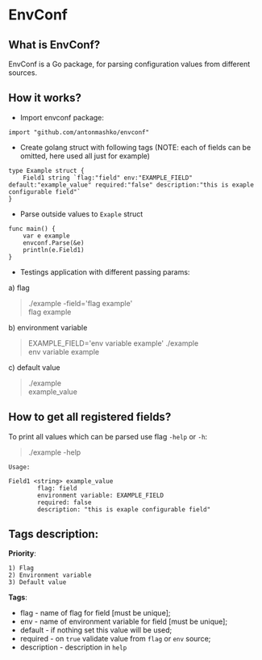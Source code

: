 # EnvConf
## What is EnvConf?  
EnvConf is a Go package, for parsing configuration values from different sources. 

## How it works?
- Import envconf package:
``` golang
import "github.com/antonmashko/envconf"
```

- Create golang struct with following tags (NOTE: each of fields can be omitted, here used all just for example)
``` golang
type Example struct {
    Field1 string `flag:"field" env:"EXAMPLE_FIELD" default:"example_value" required:"false" description:"this is exaple configurable field"`
}
```

- Parse outside values to `Exaple` struct
``` golang
func main() {
    var e example
    envconf.Parse(&e)
    println(e.Field1)
}
```

- Testings application with different passing params:

a) flag 
> ./example -field='flag example'   
> flag example  

b) environment variable 
> EXAMPLE_FIELD='env variable example' ./example    
> env variable example  

c) default value    
> ./example     
> example_value 

## How to get all registered fields?
To print all values which can be parsed use flag `-help` or `-h`:
> ./example -help   
```
Usage:

Field1 <string> example_value
        flag: field
        environment variable: EXAMPLE_FIELD
        required: false
        description: "this is exaple configurable field"
```

## Tags description:
**Priority**:   
```
1) Flag 
2) Environment variable 
3) Default value    
```

**Tags**: 
- flag - name of flag for field [must be unique];   
- env - name of environment variable for field [must be unique];    
- default - if nothing set this value will be used; 
- required - on `true` validate value from `flag` or `env` source;  
- description - description in `help`   

